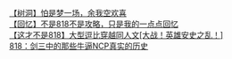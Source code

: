 [【树洞】怕是梦一场，余我空欢喜](http://tieba.baidu.com/p/2531949806?see_lz=1&pn=)   
[【回忆】不是818不是攻略，只是我的一点点回忆](http://tieba.baidu.com/p/2532687985?see_lz=1&pn=)   
[【这才不是818】大型逗比穿越同人文[大战！英雄安史之乱！]](http://tieba.baidu.com/p/2533356697?see_lz=1&pn=)   
[818：剑三中的那些牛逼NCP真实的历史](http://tieba.baidu.com/p/2532109016?see_lz=1&pn=)   
